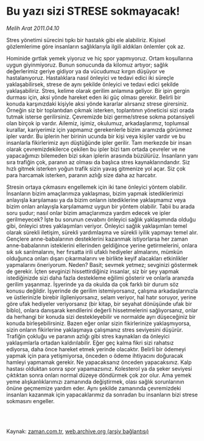 # Bu yazı sizi STRESE  sokmayacak!

*Melih Arat 2011.04.10*

<td class="columnist-detail">
<p>Stres yönetimi sürecini tıpkı bir hastalık gibi ele alabiliriz. Kişisel gözlemlerime göre insanların sağlıklarıyla ilgili aldıkları önlemler çok az.</p>
<p>
<div id="haberMetinDiv">
<p> Hominide gırtlak yemek yiyoruz ve hiç spor yapmıyoruz. Ortam koşullarına uygun giyinmiyoruz. Bunun sonucunda da kilomuz artıyor; sağlık değerlerimiz geriye gidiyor ya da vücudumuz kırgın düşüyor ve hastalanıyoruz. Hastalıklara nasıl önleyici ve tedavi edici iki süreçle yaklaşabilirsek, strese de aynı şekilde önleyici ve tedavi edici şekilde yaklaşabiliriz. Stres, kelime olarak gerilim anlamına geliyor. Bir ipin gergin durması için, aksi yönde hareket eden iki güç olması gerekir. Belirli bir konuda karşınızdaki kişiyle aksi yönde kararlar alırsanız strese girersiniz. Örneğin siz bir toplantıdan çıkmak isterken, toplantının yöneticisi sizi orada tutmak isterse gerilirsiniz. Çevremizde bizi germe/strese sokma potansiyeli olan birçok ip vardır. Ailemiz, işimiz, okulumuz, arkadaşlarımız, toplumsal kurallar, kariyerimiz için yapmamız gerekenlerle bizim aramızda görünmez ipler vardır. Bu iplerin her birinin ucunda bir kişi veya kişiler vardır ve bu insanlarla fikirlerimiz ayrı düştüğünde ipler gerilir. Tam merkezde bir insan olarak çevremizdekilerce çekilen bu ipler bizi tam ortada çevreler ve ne yapacağımızı bilemeden bizi sıkan iplerin arasında büzülürüz. İnsanların yanı sıra trafiğin çok, paranın az olması da başlıca stres kaynaklarındandır. Siz hızlı gitmek isterken yoğun trafik sizin yavaş gitmenize yol açar. Siz çok para harcamak isterken, paranın azlığı size daha az harcatır.
<p> Stresin ortaya çıkmasını engellemek için iki tane önleyici yöntem olabilir. İnsanların bizim amaçlarımıza yaklaşması, bizim yapmak istediklerimizi anlayışla karşılaması ya da bizim onların istediklerine yaklaşmamız veya bizim onları anlayışla karşılamamız uygun bir yöntem olabilir. Tabii bu arada soru şudur; nasıl onlar bizim amaçlarımıza yardım edecek ve ipler gerilmeyecek? İşte bu sorunun cevabını önleyici sağlık yaklaşımında olduğu gibi, önleyici stres yaklaşımları veriyor. Önleyici sağlık yaklaşımları temel olarak sürekli iletişim, sürekli yardımlaşma ve sürekli iyilik yapmayı temel alır. Gençlere anne-babalarının desteklerini kazanmak istiyorlarsa her zaman anne-babalarının isteklerini ellerinden geldiğince yerine getirmelerini, onlara sık sık sarılmalarını, her fırsatta irili ufaklı hediyeler almalarını, mümkün olduğunca onları dışarı çıkarmalarını ve birlikte keyif alacakları etkinlikler yapmalarını öneriyorum. Neden? Basit; sevmek yetmez; sevginizi göstermek de gerekir. İçten sevginizi hissettirdiğiniz insanlar, siz bir şey yapmak istediğinizde sizi daha fazla destekleme eğilimi gösterir ve onlarla aranızda gerilim yaşanmaz. İşyerinde ya da okulda da çok farklı bir durum söz konusu değildir. İşyerinde de gerilim istemiyorsanız, çalışma arkadaşlarınızla ve üstlerinizle birebir ilgileniyorsanız, selam veriyor, hal hatır soruyor, yerine göre ufak hediyeler veriyorsanız (bir kitap, bir seyahat dönüşünde ufak bir biblo), onlara danışarak kendilerini değerli hissetmelerini sağlıyorsanız, onlar da herhangi bir konuda sizi destekleyebilir ve normalde ayrı düşeceğiniz bir konuda birleşebilirsiniz. Bazen eğer onlar sizin fikirlerinize yaklaşmıyorsa, sizin onların fikirlerine yaklaşmaya çalışmanız stres seviyesini düşürür. Trafiğin çokluğu ve paranın azlığı gibi stres kaynakları da önleyici yaklaşımlarla ortadan kaldırılabilir. Eğer geç kalma fikri sizi rahatsız ediyorsa, daha önce hareket etmek yerinde olacaktır. Belirli bir ödemeyi yapmak için para yetişmiyorsa, önceden o ödeme ihtiyacını doğuracak hamleyi yapmamak gerekir. Ne yapacaksanız önceden yapacaksınız. Kalp hastası olduktan sonra spor yapamazsınız. Kolesterol ya da şeker seviyesi çıktıktan sonra onları normal düzeye döndürmek çok zor olur. Ama yemek yeme alışkanlıklarımızı zamanında değiştirmek, olası sağlık sorunlarının önüne geçmemize yardım eder. Aynı şekilde zamanında çevremizdeki insanları kazanmak için yapacaklarımız da sonradan bu insanların bizi strese sokmasını engeller. </p></p></div>
</p>


<p><br>
		 </br></p></td>

Kaynak: [zaman.com.tr](http://zaman.com.tr/yazar.do?yazino=1119535), [web.archive.org (arşiv bağlantısı)](http://web.archive.org/web/20110824182126/http://www.zaman.com.tr:80/yazar.do?yazino=1119535)
